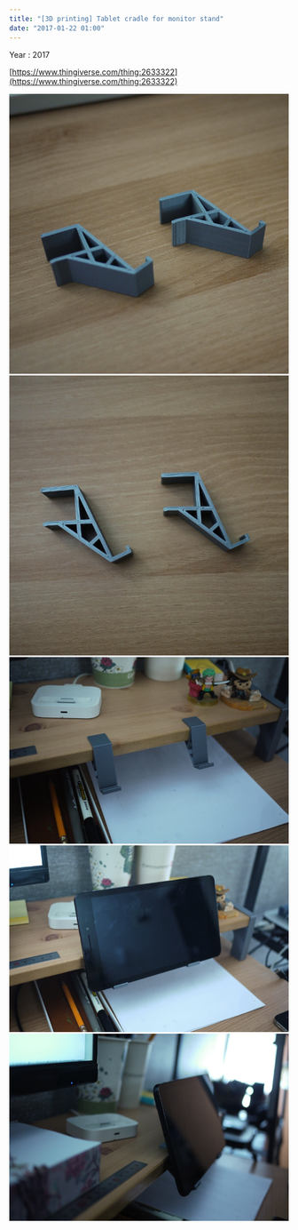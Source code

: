 ```yaml
---
title: "[3D printing] Tablet cradle for monitor stand"
date: "2017-01-22 01:00"
---
```


Year : 2017

[https://www.thingiverse.com/thing:2633322](https://www.thingiverse.com/thing:2633322)

![](/photo/make/Tablet_cradle_for_monitor_stand-1.jpg)
![](/photo/make/Tablet_cradle_for_monitor_stand-2.jpg)
![](/photo/make/Tablet_cradle_for_monitor_stand-3.jpg)
![](/photo/make/Tablet_cradle_for_monitor_stand-4.jpg)
![](/photo/make/Tablet_cradle_for_monitor_stand-5.jpg)